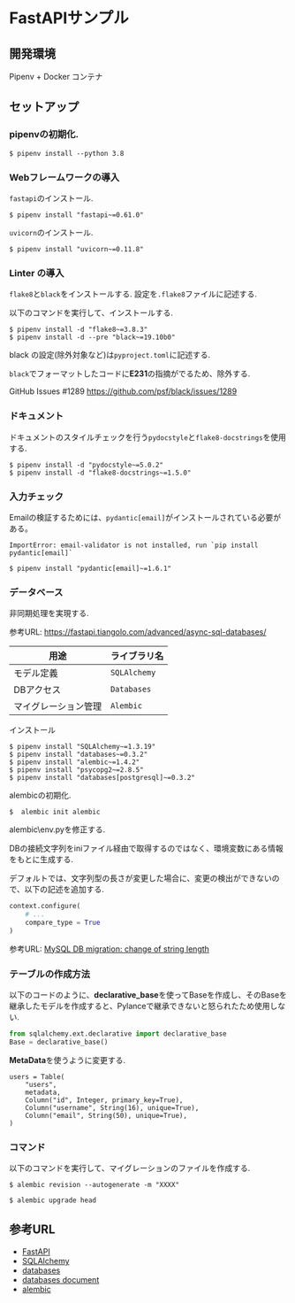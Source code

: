 # FastAPIサンプル

## 開発環境

Pipenv + Docker コンテナ


## セットアップ

### pipenvの初期化.

```shell
$ pipenv install --python 3.8
```

### Webフレームワークの導入

```fastapi```のインストール.

```shell
$ pipenv install "fastapi~=0.61.0"
```

```uvicorn```のインストール.

```shell
$ pipenv install "uvicorn~=0.11.8"
```

### Linter の導入

```flake8```と```black```をインストールする.
設定を```.flake8```ファイルに記述する.

以下のコマンドを実行して、インストールする.

```shell
$ pipenv install -d "flake8~=3.8.3"
$ pipenv install -d --pre "black~=19.10b0"
```

black の設定(除外対象など)は`pyproject.toml`に記述する.

`black`でフォーマットしたコードに**E231**の指摘がでるため、除外する.

GitHub Issues #1289 https://github.com/psf/black/issues/1289

### ドキュメント

ドキュメントのスタイルチェックを行う```pydocstyle```と```flake8-docstrings```を使用する.

```shell
$ pipenv install -d "pydocstyle~=5.0.2"
$ pipenv install -d "flake8-docstrings~=1.5.0"
```

### 入力チェック

Emailの検証するためには、```pydantic[email]```がインストールされている必要がある。

```shell
ImportError: email-validator is not installed, run `pip install pydantic[email]`
```

```shell
$ pipenv install "pydantic[email]~=1.6.1"
```

### データベース

非同期処理を実現する.

参考URL: https://fastapi.tiangolo.com/advanced/async-sql-databases/

| 用途 | ライブラリ名 |
| ---- | ---- | 
| モデル定義 | ```SQLAlchemy``` |
| DBアクセス | ```Databases``` |
| マイグレーション管理 | ```Alembic``` |


インストール

```shell
$ pipenv install "SQLAlchemy~=1.3.19"
$ pipenv install "databases~=0.3.2"
$ pipenv install "alembic~=1.4.2"
$ pipenv install "psycopg2~=2.8.5"
$ pipenv install "databases[postgresql]~=0.3.2"
```

alembicの初期化.

```shell
$  alembic init alembic
```

alembic\env.pyを修正する.

DBの接続文字列をiniファイル経由で取得するのではなく、環境変数にある情報をもとに生成する.

デフォルトでは、文字列型の長さが変更した場合に、変更の検出ができないので、以下の記述を追加する.


```python
context.configure(
    # ...
    compare_type = True
)
```

参考URL: [MySQL DB migration: change of string length](https://stackoverflow.com/questions/32536041/mysql-db-migration-change-of-string-length)


### テーブルの作成方法

以下のコードのように、**declarative_base**を使ってBaseを作成し、そのBaseを継承したモデルを作成すると、Pylanceで継承できないと怒られたため使用しない.


```python
from sqlalchemy.ext.declarative import declarative_base
Base = declarative_base()
```

**MetaData**を使うように変更する.

```
users = Table(
    "users",
    metadata,
    Column("id", Integer, primary_key=True),
    Column("username", String(16), unique=True),
    Column("email", String(50), unique=True),
)
```

### コマンド

以下のコマンドを実行して、マイグレーションのファイルを作成する.


```shell
$ alembic revision --autogenerate -m "XXXX"
```


```shell
$ alembic upgrade head
```

## 参考URL

- [FastAPI](https://fastapi.tiangolo.com/)
- [SQLAlchemy](https://pypi.org/project/SQLAlchemy/)
- [databases](https://pypi.org/project/databases/)
- [databases document](https://www.encode.io/databases/)
- [alembic](https://pypi.org/project/alembic/)
